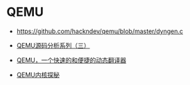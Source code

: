 # QEMU

* https://github.com/hackndev/qemu/blob/master/dyngen.c

* [QEMU源码分析系列（三）](https://blog.csdn.net/iteye_4515/article/details/82159880)
* [QEMU，一个快速的和便捷的动态翻译器](https://blog.csdn.net/sdulibh/article/details/78952056)
* [QEMU内核探秘](https://blog.csdn.net/weixin_33967071/article/details/93845830)
